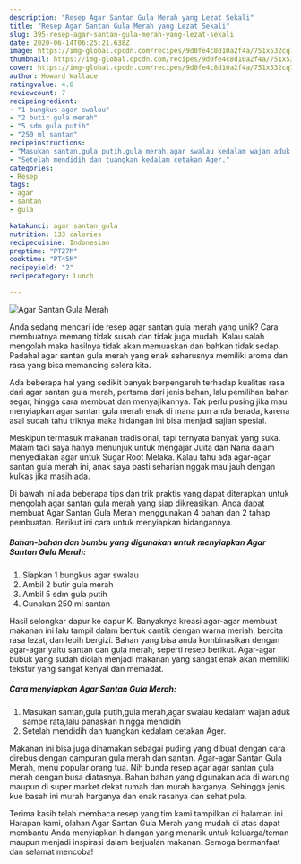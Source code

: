 ```yaml
---
description: "Resep Agar Santan Gula Merah yang Lezat Sekali"
title: "Resep Agar Santan Gula Merah yang Lezat Sekali"
slug: 395-resep-agar-santan-gula-merah-yang-lezat-sekali
date: 2020-06-14T06:25:21.638Z
image: https://img-global.cpcdn.com/recipes/9d0fe4c8d10a2f4a/751x532cq70/agar-santan-gula-merah-foto-resep-utama.jpg
thumbnail: https://img-global.cpcdn.com/recipes/9d0fe4c8d10a2f4a/751x532cq70/agar-santan-gula-merah-foto-resep-utama.jpg
cover: https://img-global.cpcdn.com/recipes/9d0fe4c8d10a2f4a/751x532cq70/agar-santan-gula-merah-foto-resep-utama.jpg
author: Howard Wallace
ratingvalue: 4.8
reviewcount: 7
recipeingredient:
- "1 bungkus agar swalau"
- "2 butir gula merah"
- "5 sdm gula putih"
- "250 ml santan"
recipeinstructions:
- "Masukan santan,gula putih,gula merah,agar swalau kedalam wajan aduk sampe rata,lalu panaskan hingga mendidih"
- "Setelah mendidih dan tuangkan kedalam cetakan Ager."
categories:
- Resep
tags:
- agar
- santan
- gula

katakunci: agar santan gula 
nutrition: 133 calories
recipecuisine: Indonesian
preptime: "PT27M"
cooktime: "PT45M"
recipeyield: "2"
recipecategory: Lunch

---
```



![Agar Santan Gula Merah](https://img-global.cpcdn.com/recipes/9d0fe4c8d10a2f4a/751x532cq70/agar-santan-gula-merah-foto-resep-utama.jpg)

Anda sedang mencari ide resep agar santan gula merah yang unik? Cara membuatnya memang tidak susah dan tidak juga mudah. Kalau salah mengolah maka hasilnya tidak akan memuaskan dan bahkan tidak sedap. Padahal agar santan gula merah yang enak seharusnya memiliki aroma dan rasa yang bisa memancing selera kita.

Ada beberapa hal yang sedikit banyak berpengaruh terhadap kualitas rasa dari agar santan gula merah, pertama dari jenis bahan, lalu pemilihan bahan segar, hingga cara membuat dan menyajikannya. Tak perlu pusing jika mau menyiapkan agar santan gula merah enak di mana pun anda berada, karena asal sudah tahu triknya maka hidangan ini bisa menjadi sajian spesial.

Meskipun termasuk makanan tradisional, tapi ternyata banyak yang suka. Malam tadi saya hanya menunjuk untuk mengajar Juita dan Nana dalam menyediakan agar untuk Sugar Root Melaka. Kalau tahu ada agar-agar santan gula merah ini, anak saya pasti seharian nggak mau jauh dengan kulkas jika masih ada.


Di bawah ini ada beberapa tips dan trik praktis yang dapat diterapkan untuk mengolah agar santan gula merah yang siap dikreasikan. Anda dapat membuat Agar Santan Gula Merah menggunakan 4 bahan dan 2 tahap pembuatan. Berikut ini cara untuk menyiapkan hidangannya.

<!--inarticleads1-->

##### Bahan-bahan dan bumbu yang digunakan untuk menyiapkan Agar Santan Gula Merah:

1. Siapkan 1 bungkus agar swalau
1. Ambil 2 butir gula merah
1. Ambil 5 sdm gula putih
1. Gunakan 250 ml santan


Hasil selongkar dapur ke dapur K. Banyaknya kreasi agar-agar membuat makanan ini lalu tampil dalam bentuk cantik dengan warna meriah, bercita rasa lezat, dan lebih bergizi. Bahan yang bisa anda kombinasikan dengan agar-agar yaitu santan dan gula merah, seperti resep berikut. Agar-agar bubuk yang sudah diolah menjadi makanan yang sangat enak akan memiliki tekstur yang sangat kenyal dan memadat. 

<!--inarticleads2-->

##### Cara menyiapkan Agar Santan Gula Merah:

1. Masukan santan,gula putih,gula merah,agar swalau kedalam wajan aduk sampe rata,lalu panaskan hingga mendidih
1. Setelah mendidih dan tuangkan kedalam cetakan Ager.


Makanan ini bisa juga dinamakan sebagai puding yang dibuat dengan cara direbus dengan campuran gula merah dan santan. Agar-agar Santan Gula Merah, menu popular orang tua. Nih bunda resep agar agar santan gula merah dengan busa diatasnya. Bahan bahan yang digunakan ada di warung maupun di super market dekat rumah dan murah harganya. Sehingga jenis kue basah ini murah harganya dan enak rasanya dan sehat pula. 

Terima kasih telah membaca resep yang tim kami tampilkan di halaman ini. Harapan kami, olahan Agar Santan Gula Merah yang mudah di atas dapat membantu Anda menyiapkan hidangan yang menarik untuk keluarga/teman maupun menjadi inspirasi dalam berjualan makanan. Semoga bermanfaat dan selamat mencoba!
